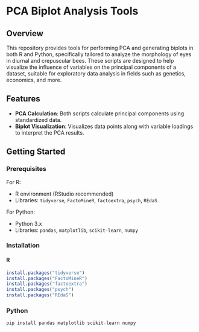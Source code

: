 # PCA Biplot Analysis Tools

## Overview
This repository provides tools for performing PCA and generating biplots in both R and Python, specifically tailored to analyze the morphology of eyes in diurnal and crepuscular bees. These scripts are designed to help visualize the influence of variables on the principal components of a dataset, suitable for exploratory data analysis in fields such as genetics, economics, and more.

## Features
- **PCA Calculation**: Both scripts calculate principal components using standardized data.
- **Biplot Visualization**: Visualizes data points along with variable loadings to interpret the PCA results.

## Getting Started

### Prerequisites
For R:
- R environment (RStudio recommended)
- Libraries: `tidyverse`, `FactoMineR`, `factoextra`, `psych`, `REdaS`

For Python:
- Python 3.x
- Libraries: `pandas`, `matplotlib`, `scikit-learn`, `numpy`

### Installation
#### R
```R
install.packages("tidyverse")
install.packages("FactoMineR")
install.packages("factoextra")
install.packages("psych")
install.packages("REdaS")
```
### Python
```R
pip install pandas matplotlib scikit-learn numpy
```

